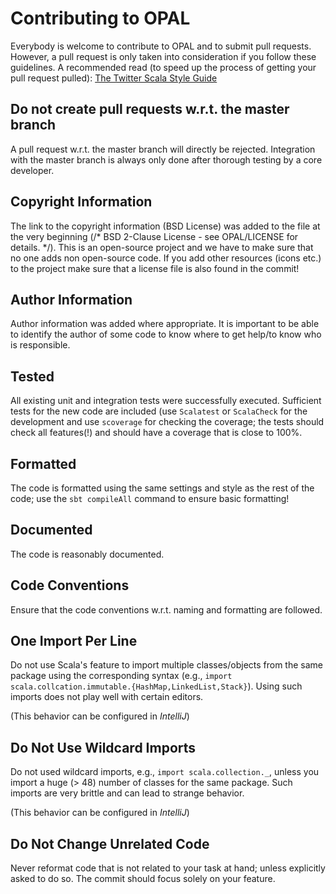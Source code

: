 # Contributing to OPAL
Everybody is welcome to contribute to OPAL and to submit pull requests. However, a pull request is only taken into consideration if you follow these guidelines. A recommended read (to speed up the process of getting your pull request pulled):
 [The Twitter Scala Style Guide](http://twitter.github.io/effectivescala/)

## Do not create pull requests w.r.t. the master branch
A pull request w.r.t. the master branch will directly be rejected. Integration with the master branch is always only done after thorough testing by a core developer.

## Copyright Information
The link to the copyright information (BSD License) was added to the file at the very beginning (/* BSD 2-Clause License - see OPAL/LICENSE for details. */). This is an open-source project and we have to make sure that no one adds non open-source code. If you add other resources (icons etc.) to the project make sure that a license file is also found in the commit!

## Author Information
Author information was added where appropriate. It is important to be able to identify the author of some code to know where to get help/to know who is responsible.

## Tested
All existing unit and integration tests were successfully executed. Sufficient tests for the new code are included (use `Scalatest` or `ScalaCheck` for the development and use `scoverage` for checking the coverage; the tests should check all features(!) and should have a coverage that is close to 100%.

## Formatted
The code is formatted using the same settings and style as the rest of the code; use the `sbt compileAll` command to ensure basic formatting!

## Documented
The code is reasonably documented.

## Code Conventions
Ensure that the code conventions w.r.t. naming and formatting are followed. 

## One Import Per Line
Do not use Scala's feature to import multiple classes/objects from the same package using the corresponding syntax (e.g., `import scala.collcation.immutable.{HashMap,LinkedList,Stack}`). Using such imports does not play well with certain editors. 

(This behavior can be configured in *IntelliJ*)

## Do Not Use Wildcard Imports
Do not used wildcard imports, e.g., `import scala.collection._`, unless you import a huge (> 48) number of classes for the same package. Such imports are very brittle and can lead to strange behavior.

(This behavior can be configured in *IntelliJ*)

## Do Not Change Unrelated Code
Never reformat code that is not related to your task at hand; unless explicitly asked to do so. The commit should focus solely on your feature.

